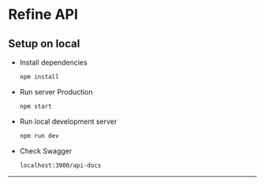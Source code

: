 # Refine API
## Setup on local
- Install dependencies
  ```sh
  npm install
  ```
- Run server Production
  ```sh
  npm start
  ```
- Run local development server
  ```sh
  npm run dev
  ```
- Check Swagger
  ```sh
  localhost:3000/api-docs
  ```

<hr>